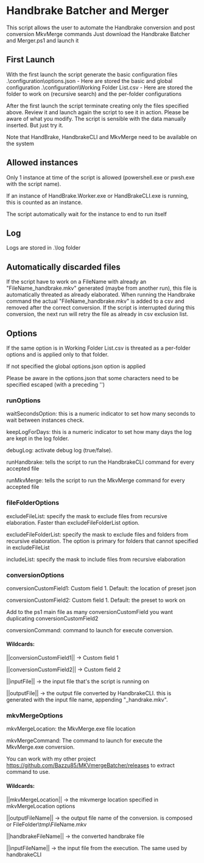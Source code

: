 # Handbrake Batcher and Merger

This script allows the user to automate the Handbrake conversion and post conversion MkvMerge commands
Just download the Handbrake Batcher and Merger.ps1 and launch it

## First Launch

With the first launch the script generate the basic configuration files
.\configuration\options.json - Here are stored the basic and global configuration
.\configuration\Working Folder List.csv - Here are stored the folder to work on (recursive search) and the per-folder configurations


After the first launch the script terminate creating only the files specified above. Review it and launch again the script to see it in action.
Please be aware of what you modify. The script is sensible with the data manually inserted. But just try it.

Note that HandBrake, HandbrakeCLI and MkvMerge need to be available on the system

## Allowed instances

Only 1 instance at time of the script is allowed (powershell.exe or pwsh.exe with the script name).

If an instance of HandBrake.Worker.exe or HandBrakeCLI.exe is running, this is counted as an instance.

The script automatically wait for the instance to end to run itself

## Log

Logs are stored in .\log folder

## Automatically discarded files

If the script have to work on a FileName with already an "FileName_handbrake.mkv" generated (maybe from another run), this file is automatically threated as already elaborated.
When running the Handbrake command the actual "FileName_handbrake.mkv" is added to a csv and removed after the correct conversion. If the script is interrupted during this conversion, the next run will retry the file as already in csv exclusion list.

## Options

If the same option is in Working Folder List.csv is threated as a per-folder options and is applied only to that folder. 

If not specified the global options.json option is applied

Please be aware in the options.json that some characters need to be specified escaped (with a preceding '\')

### runOptions

waitSecondsOption: this is a numeric indicator to set how many seconds to wait between instances check.

keepLogForDays: this is a numeric indicator to set how many days the log are kept in the log folder.

debugLog: activate debug log (true/false).

runHandbrake: tells the script to run the HandbrakeCLI command for every accepted file

runMkvMerge: tells the script to run the MkvMerge command for every accepted file

### fileFolderOptions

excludeFileList: specify the mask to exclude files from recursive elaboration. Faster than excludeFileFolderList option.

excludeFileFolderList: specify the mask to exclude files and folders from recursive elaboration. 
The option is primary for folders that cannot specified in excludeFileList

includeList: specify the mask to include files from recursive elaboration

### conversionOptions

conversionCustomField1: Custom field 1. Default: the location of preset json

conversionCustomField2: Custom field 1. Default: the preset to work on

Add to the ps1 main file as many conversionCustomField you want duplicating conversionCustomField2

conversionCommand: command to launch for execute conversion.

#### Wildcards: 

||conversionCustomField1|| -> Custom field 1

||conversionCustomField2|| -> Custom field 2

||inputFile|| -> the input file that's the script is running on

||outputFile|| -> the output file converted by HandbrakeCLI. this is generated with the input file name, appending "_handrake.mkv".

### mkvMergeOptions

mkvMergeLocation: the MkvMerge.exe file location

mkvMergeCommand: The command to launch for execute the MkvMerge.exe conversion.

You can work with my other project https://github.com/Bazzu85/MKVmergeBatcher/releases to extract command to use.

#### Wildcards: 

||mkvMergeLocation|| -> the mkvmerge location specified in mkvMergeLocation options

||outputFileName|| -> the output file name of the conversion. is composed or FileFolder\tmp\FileName.mkv

||handbrakeFileName|| -> the converted handbrake file

||inputFileName|| -> the input file from the execution. The same used by handbrakeCLI

